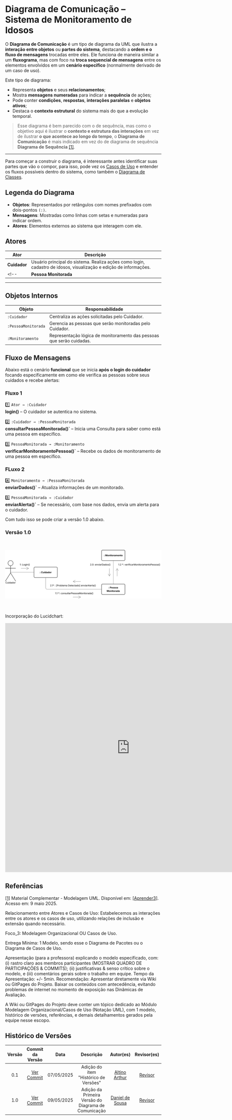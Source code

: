 # Diagrama de Comunicação – Sistema de Monitoramento de Idosos

O **Diagrama de Comunicação** é um tipo de diagrama da UML que ilustra a **interação entre objetos** ou **partes do sistema**, destacando a **ordem e o fluxo de mensagens** trocadas entre eles. Ele funciona de maneira similar a um **fluxograma**, mas com foco na **troca sequencial de mensagens** entre os elementos envolvidos em um **cenário específico** (normalmente derivado de um caso de uso).

Este tipo de diagrama:

- Representa **objetos** e seus **relacionamentos**;
- Mostra **mensagens numeradas** para indicar a **sequência** de ações;
- Pode conter **condições**, **respostas**, **interações paralelas** e **objetos ativos**;
- Destaca o **contexto estrutural** do sistema mais do que a evolução temporal.

> Esse diagrama é bem parecido com o de sequência, mas como o objetivo aqui é ilustrar o **contexto e estrutura das interações** em vez de ilustrar **o que acontece ao longo do tempo**, o **Diagrama de Comunicação** é mais indicado em vez do de diagrama de sequência **Diagrama de Sequência** [[1]](#ref1).

---

Para começar a construir o diagrama, é interessante antes identificar suas partes que vão o compor, para isso, pode vez os [Casos de Uso](2.3.1.CasosDeUso.md) e entender os fluxos possíveis dentro do sistema, como também o [Diagrama de Classes](2.1.ModelagemEstatica.md).

## Legenda do Diagrama

- **Objetos**: Representados por retângulos com nomes prefixados com dois-pontos `(:)`.
- **Mensagens**: Mostradas como linhas com setas e numeradas para indicar ordem.
- **Atores**: Elementos externos ao sistema que interagem com ele.

## Atores

| Ator                  | Descrição                                                                 |
|-----------------------|---------------------------------------------------------------------------|
| **Cuidador**          | Usuário principal do sistema. Realiza ações como login, cadastro de idosos, visualização e edição de informações. |
<!--| **Pessoa Monitorada** | Idoso que carrega o dispositivo. Seu papel é passivo, enviando dados automaticamente ao sistema. |-->

---

## Objetos Internos 

| Objeto                   | Responsabilidade |
|--------------------------|------------------|
| `:Cuidador`              | Centraliza as ações solicitadas pelo Cuidador. |
| `:PessoaMonitorada`      | Gerencia as pessoas que serão monitoradas pelo Cuidador. |
| `:Monitoramento`         | Representação lógica de monitoramento das pessoas que serão cuidadas. |


## Fluxo de Mensagens

Abaixo está o cenário **funcional** que se inicia **após o login do cuidador** focando especificamente em como ele verifica as pessoas sobre seus cuidados e recebe alertas:

### Fluxo 1

1️⃣ `Ator → :Cuidador`  
**login()** – O cuidador se autentica no sistema.

2️⃣ `:Cuidador → :PessoaMonitorada`  
**consultarPessoaMonitorada()`** – Inicia uma Consulta para saber como está uma pessoa em específico.

3️⃣ `PessoaMonitorada → :Monitoramento`  
**verificarMonitoramentoPessoa()`** – Recebe os dados de monitoramento de uma pessoa em específico.

### FLuxo 2

4️⃣ `Monitoramento → :PessoaMonitorada`  
**enviarDados()`** – Atualiza informações de um monitorado.

5️⃣ `PessoaMonitorada → :Cuidador`  
**enviarAlerta()`** – Se necessário, com base nos dados, envia um alerta para o cuidador.

Com tudo isso se pode criar a versão 1.0 abaixo.

### Versão 1.0

<br/>

![casosV1.0](../assets/comunicacaoV1.svg)

<br/>

Incorporação do Lucidchart:

<iframe style="border: 1px solid rgba(0, 0, 0, 0.1);" width="800" height="800" src="https://lucid.app/documents/embedded/73f1fded-358c-41e2-b669-7e7e0159d7b1" id="33~dyJP3TMCZ" allowfullscreen></iframe>

## Referências 

<a id="ref1"></a>
[[1]](#diagrama-de-classes) Material Complementar - Modelagem UML. Disponível em: [[Aprender3]](https://aprender3.unb.br/pluginfile.php/3075176/mod_page/content/1/Material%20Complementar%20T%C3%B3pico%202%20-%20DSW%20-%20Modelagem%20A.zip). Acesso em: 9 maio 2025.





Relacionamento entre Atores e Casos de Uso: Estabelecemos as interações entre os atores e os casos de uso, utilizando relações de inclusão e extensão quando necessário.

Foco_3: Modelagem Organizacional OU Casos de Uso.

Entrega Mínima: 1 Modelo, sendo esse o Diagrama de Pacotes ou o Diagrama de Casos de Uso.

Apresentação (para a professora) explicando o modelo especificado, com: (i) rastro claro aos membros participantes (MOSTRAR QUADRO DE PARTICIPAÇÕES & COMMITS); (ii) justificativas & senso crítico sobre o modelo, e (iii) comentários gerais sobre o trabalho em equipe. Tempo da Apresentação: +/- 5min. Recomendação: Apresentar diretamente via Wiki ou GitPages do Projeto. Baixar os conteúdos com antecedência, evitando problemas de internet no momento de exposição nas Dinâmicas de Avaliação.

A Wiki ou GitPages do Projeto deve conter um tópico dedicado ao Módulo Modelagem Organizacional/Casos de Uso (Notação UML), com 1 modelo, histórico de versões, referências, e demais detalhamentos gerados pela equipe nesse escopo.

## Histórico de Versões

| Versão | Commit da Versão | Data       | Descrição                                           | Autor(es)                                                  | Revisor(es)                                  | Descrição da Revisão              | Commit da Revisão        |
|:------:|:----------------:|:----------:|:---------------------------------------------------:|:-----------------------------------------------------------:|:--------------------------------------------:|:-------------------------------:|:-------------------------------:|
| 0.1    | [Ver Commit](https://github.com/)         | 07/05/2025 | Adição do item "Histórico de Versões"      | [Altino Arthur](https://github.com/arthurrochamoreira)      | [Revisor](https://github.com/)               | Ajustes gramaticais e formatação | [Ver Commit](https://github.com/) |
| 1.0    | [Ver Commit](https://github.com/UnBArqDsw2025-1-Turma01/2025.1-T01-_G1_Embarcado_Entrega_02/commit/ce6afa8a8a9d0042aff331db15fbf34bf477a6e3) | 09/05/2025 | Adição da Primeira Versão do Diagrama de Comunicação | [Daniel de Sousa](https://github.com/daniel-de-sousa)       | [Revisor](https://github.com/)               |                                  | [Ver Commit](https://github.com/) | 

<!-- Copie a descomente linha abaixo para adicionar novas versões -->

<!-- |        |                  |            |                                                     |                                                           |                                              |                                 |                                 | -->
